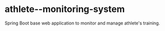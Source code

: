 # athlete--monitoring-system
Spring Boot base web application to monitor and manage athlete's training.
